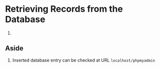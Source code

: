 # Retrieving Records from the Database

1. 

## Aside

1. Inserted database entry can be checked at URL `localhost/phpmyadmin`